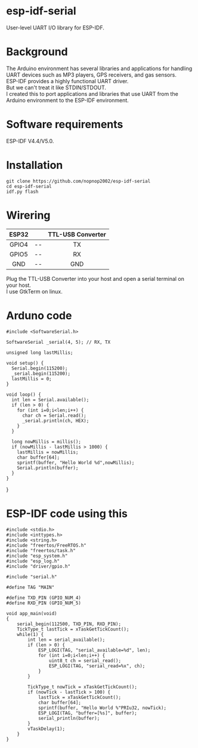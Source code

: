 # esp-idf-serial
User-level UART I/O library for ESP-IDF.

# Background
The Arduino environment has several libraries and applications for handling UART devices such as MP3 players, GPS receivers, and gas sensors.   
ESP-IDF provides a highly functional UART driver.   
But we can't treat it like STDIN/STDOUT.   
I created this to port applications and libraries that use UART from the Arduino environment to the ESP-IDF environment.   


# Software requirements
ESP-IDF V4.4/V5.0.   

# Installation

```Shell
git clone https://github.com/nopnop2002/esp-idf-serial
cd esp-idf-serial
idf.py flash
```

# Wirering
|ESP32||TTL-USB Converter|
|:-:|:-:|:-:|
|GPIO4|--|TX|
|GPIO5|--|RX|
|GND|--|GND|

Plug the TTL-USB Converter into your host and open a serial terminal on your host.   
I use GtkTerm on linux.   

# Arduno code
```
#include <SoftwareSerial.h>

SoftwareSerial _serial(4, 5); // RX, TX

unsigned long lastMillis;

void setup() {
  Serial.begin(115200);
  _serial.begin(115200);
  lastMillis = 0;
}

void loop() {
  int len = Serial.available();
  if (len > 0) {
    for (int i=0;i<len;i++) {
      char ch = Serial.read();
      _serial.println(ch, HEX);
    }
  }

  long nowMillis = millis();
  if (nowMillis - lastMillis > 1000) {
    lastMillis = nowMillis;
    char buffer[64];
    sprintf(buffer, "Hello World %d",nowMillis);  
    Serial.println(buffer);
  }
}
```


}

# ESP-IDF code using this
```
#include <stdio.h>
#include <inttypes.h>
#include <string.h>
#include "freertos/FreeRTOS.h"
#include "freertos/task.h"
#include "esp_system.h"
#include "esp_log.h"
#include "driver/gpio.h"

#include "serial.h"

#define TAG "MAIN"

#define TXD_PIN (GPIO_NUM_4)
#define RXD_PIN (GPIO_NUM_5)

void app_main(void)
{
    serial_begin(112500, TXD_PIN, RXD_PIN);
    TickType_t lastTick = xTaskGetTickCount();
    while(1) {
        int len = serial_available();
        if (len > 0) {
            ESP_LOGI(TAG, "serial_available=%d", len);
            for (int i=0;i<len;i++) {
                uint8_t ch = serial_read();
                ESP_LOGI(TAG, "serial_read=%x", ch);
            }
        }

        TickType_t nowTick = xTaskGetTickCount();
        if (nowTick - lastTick > 100) {
            lastTick = xTaskGetTickCount();
            char buffer[64];
            sprintf(buffer, "Hello World %"PRIu32, nowTick);
            ESP_LOGI(TAG, "buffer=[%s]", buffer);
            serial_println(buffer);
        }
        vTaskDelay(1);
    }
}
```
